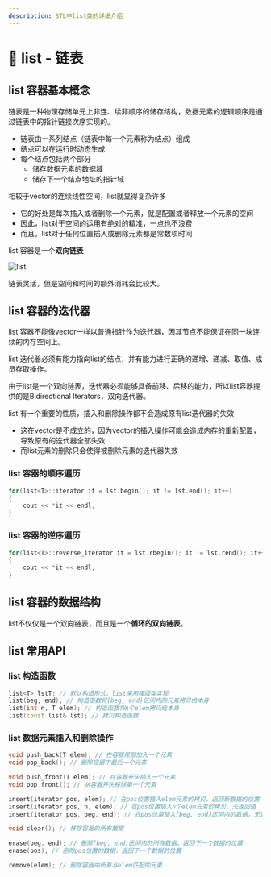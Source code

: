 ```yaml
---
description: STL中list类的详细介绍
---
```


# 📜 list - 链表

## list 容器基本概念

链表是一种物理存储单元上非连、续非顺序的储存结构，数据元素的逻辑顺序是通过链表中的指针链接次序实现的。

* 链表由一系列结点（链表中每一个元素称为结点）组成
* 结点可以在运行时动态生成
* 每个结点包括两个部分
  * 储存数据元素的数据域
  * 储存下一个结点地址的指针域

相较于vector的连续线性空间，list就显得复杂许多

* 它的好处是每次插入或者删除一个元素，就是配置或者释放一个元素的空间
* 因此，list对于空间的运用有绝对的精准，一点也不浪费
* 而且，list对于任何位置插入或删除元素都是常数项时间

list 容器是一个**双向链表**

![list](../.gitbook/assets/IMG\_1587.jpeg)

链表灵活，但是空间和时间的额外消耗会比较大。

## list 容器的迭代器

list 容器不能像vector一样以普通指针作为迭代器，因其节点不能保证在同一块连续的内存空间上。

list 迭代器必须有能力指向list的结点，并有能力进行正确的递增、递减、取值、成员存取操作。

由于list是一个双向链表，迭代器必须能够具备前移、后移的能力，所以list容器提供的是Bidirectional Iterators，双向迭代器。

list 有一个重要的性质，插入和删除操作都不会造成原有list迭代器的失效

* 这在vector是不成立的，因为vector的插入操作可能会造成内存的重新配置，导致原有的迭代器全部失效
* 而list元素的删除只会使得被删除元素的迭代器失效

### list 容器的顺序遍历

```cpp
for(list<T>::iterator it = lst.begin(); it != lst.end(); it++)
{
    cout << *it << endl;
}
```

### list 容器的逆序遍历

```cpp
for(list<T>::reverse_iterator it = lst.rbegin(); it != lst.rend(); it++)
{
    cout << *it << endl;
}
```

## list 容器的数据结构

list不仅仅是一个双向链表，而且是一个**循环的双向链表**。

## list 常用API

### list 构造函数

```cpp
list<T> lstT; // 默认构造形式，list采用模版类实现
list(beg, end); // 构造函数将[beg, end)区间内的元素拷贝给本身
list(int n, T elem); // 构造函数将n个elem拷贝给本身
list(const list& lst); // 拷贝构造函数
```

### list 数据元素插入和删除操作

```cpp
void push_back(T elem); // 在容器尾部加入一个元素
void pop_back(); // 删除容器中最后一个元素

void push_front(T elem); // 在容器开头插入一个元素
void pop_front(); // 从容器开头移除第一个元素

insert(iterator pos, elem); // 在pos位置插入elem元素的拷贝，返回新数据的位置
insert(iterator pos, n, elem); // 在pos位置插入n个elem元素的拷贝，无返回值
insert(iterator pos, beg, end); // 在pos位置插入[beg, end)区间内的数据，无返回值

void clear(); // 移除容器的所有数据

erase(beg, end); // 删除[beg, end)区间内的所有数据，返回下一个数据的位置
erase(pos); // 删除pos位置的数据，返回下一个数据的位置

remove(elem); // 删除容器中所有与elem匹配的元素
```









